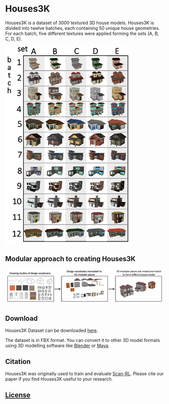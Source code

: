 # Houses3K

Houses3K is a dataset of 3000 textured 3D house models. Houses3K  is divided into twelve batches, each containing 50 unique house geometries. For each batch, five different textures were applied forming the sets (A, B, C, D, E).

<img src='imgs/Dataset_Table.png' width="400"/>


## Modular approach to creating Houses3K
<img src='imgs/modular.png' width="600"/>

## Download
Houses3K Dataset can be downloaded  [here](https://drive.google.com/drive/folders/1fb5gGBxFIibvHrsJGquO6N8rqKSbkIZB?usp=sharing).

The dataset is in FBX format. You can convert it to other 3D model formats using 3D modelling software like [Blender](https://www.blender.org/) or [Maya](https://www.autodesk.com/products/maya/overview?support=ADVANCED&plc=MAYA&term=1-YEAR&quantity=1).
## Citation

Houses3K was originally used to train and evaluate [Scan-RL](https://github.com/darylperalta/ScanRL). Please cite our paper if you find Houses3K useful to your research.

## [License](LICENSE)
